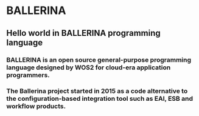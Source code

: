# BALLERINA
## Hello world in BALLERINA programming language

### BALLERINA is an open source general-purpose programming language designed by WOS2 for cloud-era application programmers.

### The Ballerina project started in 2015 as a code alternative to the configuration-based integration tool such as EAI, ESB and workflow products.